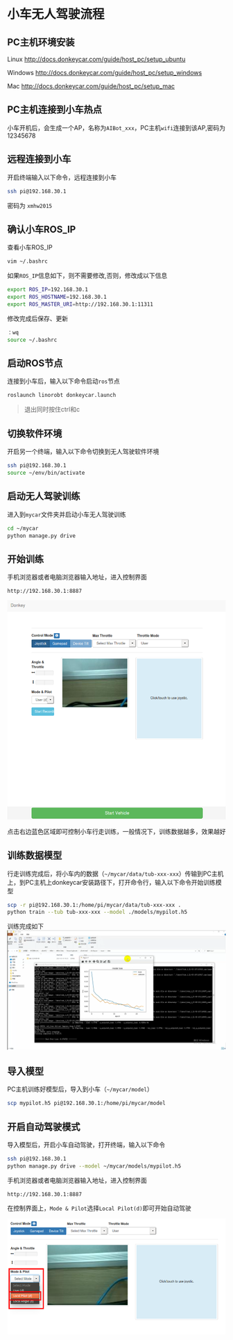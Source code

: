 # 小车无人驾驶流程



## PC主机环境安装

Linux <http://docs.donkeycar.com/guide/host_pc/setup_ubuntu>

Windows <http://docs.donkeycar.com/guide/host_pc/setup_windows>

Mac <http://docs.donkeycar.com/guide/host_pc/setup_mac>


## PC主机连接到小车热点
小车开机后，会生成一个AP，名称为`AIBot_xxx`，PC主机`wifi`连接到该AP,密码为12345678


## 远程连接到小车

开启终端输入以下命令，远程连接到小车

```bash
ssh pi@192.168.30.1
```

密码为 `xmhw2015`



## 确认小车ROS_IP

查看小车ROS_IP

```bash
vim ~/.bashrc
```

如果`ROS_IP`信息如下，则不需要修改,否则，修改成以下信息

```bash
export ROS_IP=192.168.30.1
export ROS_HOSTNAME=192.168.30.1
export ROS_MASTER_URI=http://192.168.30.1:11311
```

修改完成后保存、更新

```bash
：wq
source ~/.bashrc
```


## 启动ROS节点

连接到小车后，输入以下命令启动`ros`节点

```bash
roslaunch linorobt donkeycar.launch
```
>退出同时按住ctrl和c



## 切换软件环境

开启另一个终端，输入以下命令切换到无人驾驶软件环境

```bash
ssh pi@192.168.30.1
source ~/env/bin/activate
```



## 启动无人驾驶训练

进入到`mycar`文件夹并启动小车无人驾驶训练

```bash
cd ~/mycar
python manage.py drive
```



## 开始训练

手机浏览器或者电脑浏览器输入地址，进入控制界面

```
http://192.168.30.1:8887
```

![control](../pic/control.png)

点击右边蓝色区域即可控制小车行走训练，一般情况下，训练数据越多，效果越好



## 训练数据模型

行走训练完成后，将小车内的数据（`~/mycar/data/tub-xxx-xxx`）传输到PC主机上，到PC主机上donkeycar安装路径下，打开命令行，输入以下命令开始训练模型

```bash
scp -r pi@192.168.30.1:/home/pi/mycar/data/tub-xxx-xxx .
python train --tub tub-xxx-xxx --model ./models/mypilot.h5
```

训练完成如下
![train](../pic/train.png)




## 导入模型

PC主机训练好模型后，导入到小车（`~/mycar/model`）

```bash
scp mypilot.h5 pi@192.168.30.1:/home/pi/mycar/model
```



## 开启自动驾驶模式

导入模型后，开启小车自动驾驶，打开终端，输入以下命令

```bash
ssh pi@192.168.30.1
python manage.py drive --model ~/mycar/models/mypilot.h5
```

手机浏览器或者电脑浏览器输入地址，进入控制界面

```
http://192.168.30.1:8887
```

在控制界面上，`Mode & Pilot`选择`Local Pilot(d)`即可开始自动驾驶

![auto_drive](../pic/auto_drive.png)
